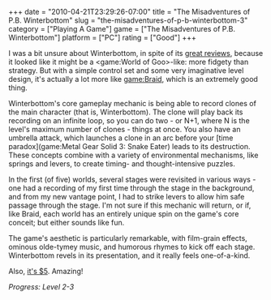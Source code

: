 +++
date = "2010-04-21T23:29:26-07:00"
title = "The Misadventures of P.B. Winterbottom"
slug = "the-misadventures-of-p-b-winterbottom-3"
category = ["Playing A Game"]
game = ["The Misadventures of P.B. Winterbottom"]
platform = ["PC"]
rating = ["Good"]
+++

I was a bit unsure about Winterbottom, in spite of its <a href="http://www.metacritic.com/games/platforms/xbox360/misadventuresofpbwinterbottom">great reviews</a>, because it looked like it might be a <game:World of Goo>-like: more fidgety than strategy.  But with a simple control set and some very imaginative level design, it's actually a lot more like <game:Braid>, which is an extremely good thing.

Winterbottom's core gameplay mechanic is being able to record clones of the main character (that is, Winterbottom).  The clone will play back its recording on an infinite loop, so you can do two - or N+1, where N is the level's maximum number of clones - things at once.  You also have an umbrella attack, which launches a clone in an arc before your [time paradox](game:Metal Gear Solid 3: Snake Eater) leads to its destruction.  These concepts combine with a variety of environmental mechanisms, like springs and levers, to create timing- and thought-intensive puzzles.

In the first (of five) worlds, several stages were revisited in various ways - one had a recording of my first time through the stage in the background, and from my new vantage point, I had to strike levers to allow him safe passage through the stage.  I'm not sure if this mechanic will return, or if, like Braid, each world has an entirely unique spin on the game's core conceit; but either sounds like fun.

The game's aesthetic is particularly remarkable, with film-grain effects, ominous olde-tymey music, and humorous rhymes to kick off each stage.  Winterbottom revels in its presentation, and it really feels one-of-a-kind.

Also, <a href="http://store.steampowered.com/app/40930/">it's $5</a>.  Amazing!

<i>Progress: Level 2-3</i>